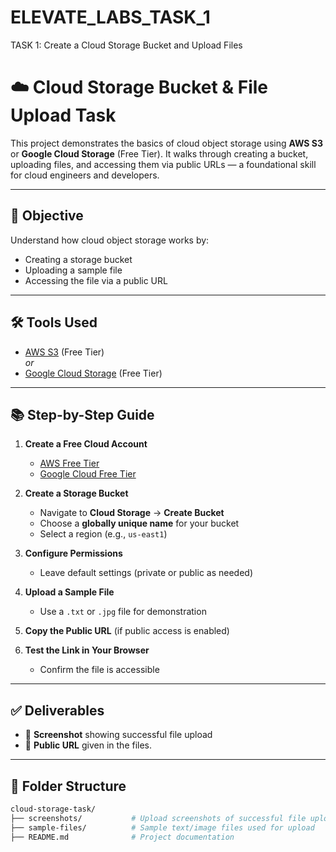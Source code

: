 # ELEVATE_LABS_TASK_1
TASK 1: Create a Cloud Storage Bucket and Upload Files

# ☁️ Cloud Storage Bucket & File Upload Task

This project demonstrates the basics of cloud object storage using **AWS S3** or **Google Cloud Storage** (Free Tier). It walks through creating a bucket, uploading files, and accessing them via public URLs — a foundational skill for cloud engineers and developers.

---

## 🎯 Objective

Understand how cloud object storage works by:

- Creating a storage bucket
- Uploading a sample file
- Accessing the file via a public URL

---

## 🛠️ Tools Used

- [AWS S3](https://aws.amazon.com/s3/) (Free Tier)  
  _or_  
- [Google Cloud Storage](https://cloud.google.com/storage) (Free Tier)

---

## 📚 Step-by-Step Guide

1. **Create a Free Cloud Account**  
   - [AWS Free Tier](https://aws.amazon.com/free/)  
   - [Google Cloud Free Tier](https://cloud.google.com/free)

2. **Create a Storage Bucket**  
   - Navigate to **Cloud Storage** → **Create Bucket**
   - Choose a **globally unique name** for your bucket
   - Select a region (e.g., `us-east1`)

3. **Configure Permissions**  
   - Leave default settings (private or public as needed)

4. **Upload a Sample File**  
   - Use a `.txt` or `.jpg` file for demonstration

5. **Copy the Public URL** (if public access is enabled)

6. **Test the Link in Your Browser**  
   - Confirm the file is accessible

---

## ✅ Deliverables

- 📸 **Screenshot** showing successful file upload
- 🔗 **Public URL** given in the files.

---

## 📁 Folder Structure

```bash
cloud-storage-task/
├── screenshots/           # Upload screenshots of successful file upload
├── sample-files/          # Sample text/image files used for upload
├── README.md              # Project documentation
